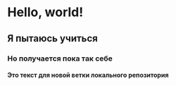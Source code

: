 # Hello, world!

## Я пытаюсь учиться

### Но получается пока так себе

#### Это текст для новой ветки локального репозитория